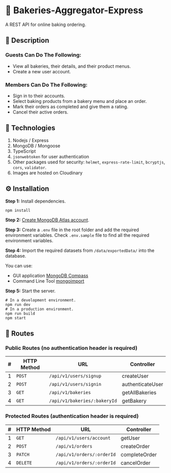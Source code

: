 # 🚀 Bakeries-Aggregator-Express

A REST API for online baking ordering.

## 📝 Description

### Guests Can Do The Following:

- View all bakeries, their details, and their product menus.
- Create a new user account.

### Members Can Do The Following:

- Sign in to their accounts.
- Select baking products from a bakery menu and place an order.
- Mark their orders as completed and give them a rating.
- Cancel their active orders.

## 💎 Technologies

1. Nodejs / Express
2. MongoDB / Mongoose
3. TypeScript
4. `jsonwebtoken` for user authentication
5. Other packages used for security: `helmet`, `express-rate-limit`, `bcryptjs`, `cors`, `validator`.
6. Images are hosted on Cloudinary

## ⚙️ Installation

**Step 1:** Install dependencies.

```shell
npm install
```

**Step 2:** [Create MongoDB Atlas account](https://www.mongodb.com/docs/atlas/tutorial/create-atlas-account/).

**Step 3:** Create a `.env` file in the root folder and add the required environment variables. Check `.env.sample` file to find all the required environment variables.

**Step 4:** Import the required datasets from `/data/exportedData/` into the database.

You can use:

- GUI application [MongoDB Compass](https://www.mongodb.com/products/compass)
- Command Line Tool [mongoimport](https://www.mongodb.com/docs/database-tools/mongoimport/)

**Step 5:** Start the server.

```shell
# In a development environment.
npm run dev
# In a production environment.
npm run build
npm start
```

## 🚥 Routes

### Public Routes (no authentication header is required)

| #   | HTTP Method | URL                          | Controller       |
| --- | ----------- | ---------------------------- | ---------------- |
| 1   | `POST`      | `/api/v1/users/signup`       | createUser       |
| 2   | `POST`      | `/api/v1/users/signin`       | authenticateUser |
| 3   | `GET`       | `/api/v1/bakeries`           | getAllBakeries   |
| 4   | `GET`       | `/api/v1/bakeries/:bakeryId` | getBakery        |

### Protected Routes (authentication header is required)

| #   | HTTP Method | URL                       | Controller    |
| --- | ----------- | ------------------------- | ------------- |
| 1   | `GET`       | `/api/v1/users/account`   | getUser       |
| 2   | `POST`      | `/api/v1/orders`          | createOrder   |
| 3   | `PATCH`     | `/api/v1/orders/:orderId` | completeOrder |
| 4   | `DELETE`    | `/api/v1/orders/:orderId` | cancelOrder   |
